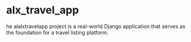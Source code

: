 # alx_travel_app
he alalxtravelapp project is a real-world Django application that serves as the foundation for a travel listing platform.
